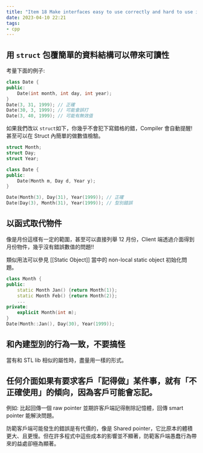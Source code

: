 ```yaml
---
title: "Item 18 Make interfaces easy to use correctly and hard to use incorrectly"
date: 2023-04-10 22:21
tags:
- cpp
---
```


## 用 `struct` 包覆簡單的資料結構可以帶來可讀性

考量下面的例子: 

```cpp
class Date {
public:
	Date(int month, int day, int year);
}
Date(3, 31, 1999); // 正確
Date(30, 3, 1999); // 可能會誤打
Date(3, 40, 1999); // 可能有無效值
```

如果我們改以 `struct`如下，你幾乎不會犯下寫錯格的錯，Compiler 會自動提醒! 甚至可以在 Struct 內簡單的做數值檢驗。

```cpp
struct Month;
struct Day;
struct Year;

class Date {
public:
	Date(Month m, Day d, Year y);
}

Date(Month(3), Day(31), Year(1999)); // 正確
Date(Day(3), Month(31), Year(1999)); // 型別錯誤
```


## 以函式取代物件

像是月份這樣有一定的範圍，甚至可以直接列舉 12 月份，Client 端透過介面得到月份物件，幾乎沒有錯誤數值的問題!!

類似用法可以參見 [[Static Object]] 當中的 non-local static object 初始化問題。

```cpp
class Month {
public:
	static Month Jan() {return Month(1)};
	static Month Feb() {return Month(2)};
	...
private:
	explicit Month(int m);
}
Date(Month::Jan(), Day(30), Year(1999));
```

## 和內建型別的行為一致，不要搞怪

當有和 STL lib 相似的屬性時，盡量用一樣的形式。

## 任何介面如果有要求客戶「記得做」某件事，就有「不正確使用」的傾向，因為客戶可能會忘記。

例如: 比起回傳一個 raw pointer 並期許客戶端記得刪除記憶體，回傳 smart pointer 能解決問題。

防範客戶端可能發生的錯誤是有代價的，像是 Shared pointer，它比原本的體積更大、且更慢。但在許多程式中這些成本的影響並不顯著，防範客戶端愚蠢行為帶來的益處卻極為顯著。

